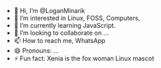 - 👋 Hi, I’m @LoganMinarik
- 👀 I’m interested in Linux, FOSS, Computers, 
- 🌱 I’m currently learning JavaScript.
- 💞️ I’m looking to collaborate on ...
- 📫 How to reach me, WhatsApp
- 😄 Pronouns: ...
- ⚡ Fun fact: Xenia is the fox woman Linux mascot

<!---
LoganMinarik/LoganMinarik is a ✨ special ✨ repository because its `README.md` (this file) appears on your GitHub profile.
You can click the Preview link to take a look at your changes. (I feel like you saying I'm special is another way you just called me Autistic)
--->
